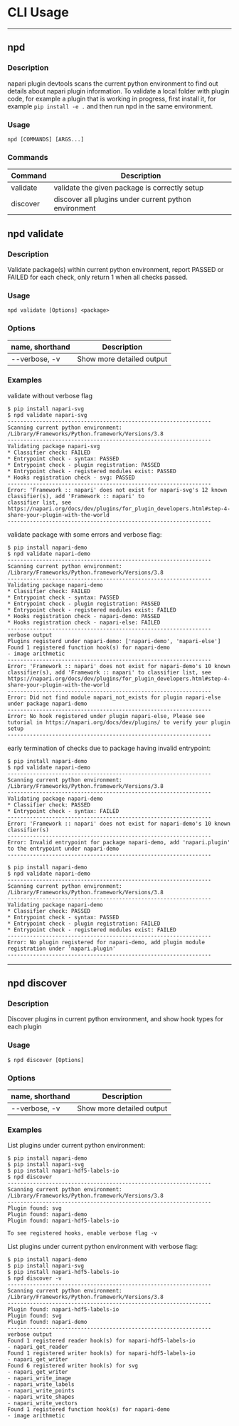 # CLI Usage

---
## npd

### Description
napari plugin devtools scans the current python environment to find out details about napari plugin information.
To validate a local folder with plugin code, for example a plugin that is working in progress, first install it,
for example `pip install -e .` and then run npd in the same environment.

### Usage
```
npd [COMMANDS] [ARGS...]
```

### Commands
|Command        |Description                                          |
|---------------|-----------------------------------------------------|
|validate       |validate the given package is correctly setup        |
|discover       |discover all plugins under current python environment|


## npd validate

### Description
Validate package(s) within current python environment, report PASSED or FAILED for each check, 
only return 1 when all checks passed.

### Usage
```
npd validate [Options] <package>
```

### Options
|name, shorthand    |Description                     |
|-------------------|--------------------------------|
|--verbose, -v      |Show more detailed output       |

### Examples

validate without verbose flag
```
$ pip install napari-svg
$ npd validate napari-svg
----------------------------------------------------------------
Scanning current python environment: /Library/Frameworks/Python.framework/Versions/3.8
----------------------------------------------------------------
Validating package napari-svg
* Classifier check: FAILED
* Entrypoint check - syntax: PASSED
* Entrypoint check - plugin registration: PASSED
* Entrypoint check - registered modules exist: PASSED
* Hooks registration check - svg: PASSED
----------------------------------------------------------------
Error: 'Framework :: napari' does not exist for napari-svg's 12 known classifier(s), add 'Framework :: napari' to 
classifier list, see https://napari.org/docs/dev/plugins/for_plugin_developers.html#step-4-share-your-plugin-with-the-world
----------------------------------------------------------------
```

validate package with some errors and verbose flag:
```
$ pip install napari-demo
$ npd validate napari-demo
----------------------------------------------------------------
Scanning current python environment: /Library/Frameworks/Python.framework/Versions/3.8
----------------------------------------------------------------
Validating package napari-demo
* Classifier check: FAILED
* Entrypoint check - syntax: PASSED
* Entrypoint check - plugin registration: PASSED
* Entrypoint check - registered modules exist: FAILED
* Hooks registration check - napari-demo: PASSED
* Hooks registration check - napari-else: FAILED
----------------------------------------------------------------
verbose output
Plugins registerd under napari-demo: ['napari-demo', 'napari-else']
Found 1 registered function hook(s) for napari-demo
- image arithmetic
----------------------------------------------------------------
Error: 'Framework :: napari' does not exist for napari-demo's 10 known classifier(s), add 'Framework :: napari' to classifier list, see https://napari.org/docs/dev/plugins/for_plugin_developers.html#step-4-share-your-plugin-with-the-world
----------------------------------------------------------------
Error: Did not find module napari_not_exists for plugin napari-else under package napari-demo
----------------------------------------------------------------
Error: No hook registered under plugin napari-else, Please see tutorial in https://napari.org/docs/dev/plugins/ to verify your plugin setup
----------------------------------------------------------------
```

early termination of checks due to package having invalid entrypoint:
```
$ pip install napari-demo
$ npd validate napari-demo
----------------------------------------------------------------
Scanning current python environment: /Library/Frameworks/Python.framework/Versions/3.8
----------------------------------------------------------------
Validating package napari-demo
* Classifier check: PASSED
* Entrypoint check - syntax: FAILED
----------------------------------------------------------------
Error: 'Framework :: napari' does not exist for napari-demo's 10 known classifier(s)
----------------------------------------------------------------
Error: Invalid entrypoint for package napari-demo, add 'napari.plugin' to the entrypoint under napari-demo
----------------------------------------------------------------
```
```
$ pip install napari-demo
$ npd validate napari-demo
----------------------------------------------------------------
Scanning current python environment: /Library/Frameworks/Python.framework/Versions/3.8
----------------------------------------------------------------
Validating package napari-demo
* Classifier check: PASSED
* Entrypoint check - syntax: PASSED
* Entrypoint check - plugin registration: FAILED
* Entrypoint check - registered modules exist: FAILED
----------------------------------------------------------------
Error: No plugin registered for napari-demo, add plugin module registration under 'napari.plugin'
----------------------------------------------------------------
```

---
## npd discover

### Description
Discover plugins in current python environment, and show hook types for each plugin

### Usage
```
$ npd discover [Options]
```

### Options
|name, shorthand    |Description                     |
|-------------------|--------------------------------|
|--verbose, -v      |Show more detailed output       |


### Examples
List plugins under current python environment:
```
$ pip install napari-demo
$ pip install napari-svg
$ pip install napari-hdf5-labels-io
$ npd discover            
----------------------------------------------------------------
Scanning current python environment: /Library/Frameworks/Python.framework/Versions/3.8
----------------------------------------------------------------
Plugin found: svg
Plugin found: napari-demo
Plugin found: napari-hdf5-labels-io

To see registered hooks, enable verbose flag -v
```

List plugins under current python environment with verbose flag:
```
$ pip install napari-demo
$ pip install napari-svg
$ pip install napari-hdf5-labels-io
$ npd discover -v         
----------------------------------------------------------------
Scanning current python environment: /Library/Frameworks/Python.framework/Versions/3.8
----------------------------------------------------------------
Plugin found: napari-hdf5-labels-io
Plugin found: svg
Plugin found: napari-demo
----------------------------------------------------------------
verbose output
Found 1 registered reader hook(s) for napari-hdf5-labels-io
- napari_get_reader
Found 1 registered writer hook(s) for napari-hdf5-labels-io
- napari_get_writer
Found 6 registered writer hook(s) for svg
- napari_get_writer
- napari_write_image
- napari_write_labels
- napari_write_points
- napari_write_shapes
- napari_write_vectors
Found 1 registered function hook(s) for napari-demo
- image arithmetic
```
